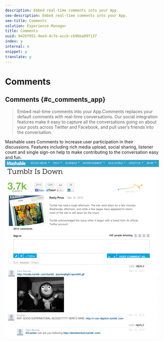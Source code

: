 ```yaml
---
description: Embed real-time comments into your App.
seo-description: Embed real-time comments into your App.
seo-title: Comments
solution: Experience Manager
title: Comments
uuid: 9426f051-9ee4-4c7e-accb-cb9bba09f137
index: y
internal: n
snippet: y
translate: y
---
```


# Comments

## Comments {#c_comments_app}
>Embed real-time comments into your App.Comments replaces your default comments with real-time conversations. Our social integration features make it easy to capture all the conversations going on about your posts across Twitter and Facebook, and pull user’s friends into the conversation.

Mashable uses Comments to increase user participation in their discussions. Features including rich media upload, social sharing, listener count and single sign-on help to make contributing to the conversation easy and fun.
![](assets/CommentsMashable.png) 
<!-- c_comments_app.dita -->

